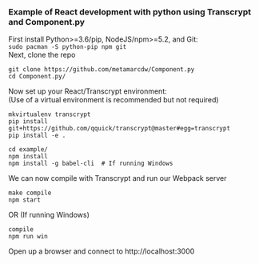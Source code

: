 ### Example of React development with python using Transcrypt and Component.py
First install Python>=3.6/pip, NodeJS/npm>=5.2, and Git:  
`sudo pacman -S python-pip npm git`  
Next, clone the repo  
```
git clone https://github.com/metamarcdw/Component.py
cd Component.py/
```
Now set up your React/Transcrypt environment:  
(Use of a virtual environment is recommended but not required)  
```
mkvirtualenv transcrypt
pip install git+https://github.com/qquick/transcrypt@master#egg=transcrypt
pip install -e .

cd example/
npm install
npm install -g babel-cli  # If running Windows
```
We can now compile with Transcrypt and run our Webpack server  
```
make compile
npm start
```
OR (If running Windows)
```
compile
npm run win
```
Open up a browser and connect to http://localhost:3000
